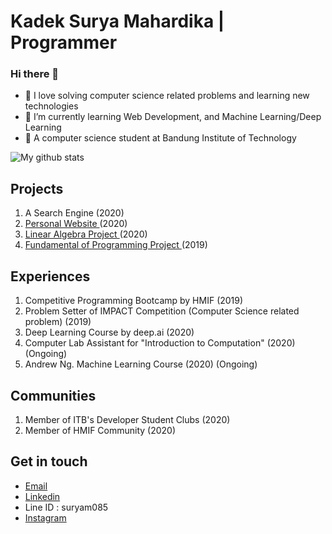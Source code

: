 # Kadek Surya Mahardika | Programmer

### Hi there 👋

- 🌱 I love solving computer science related problems and learning new technologies
- 🌱 I’m currently learning Web Development, and Machine Learning/Deep Learning
- 🌱 A computer science student at Bandung Institute of Technology

![My github stats](https://github-readme-stats.vercel.app/api?username=kadeksuryam&show_icons=true)


## Projects
1. <a> A Search Engine </a> (2020)
1. <a href="https://kadeksuryam.github.io/"> Personal Website </a> (2020)
2. <a href="https://github.com/kadeksuryam/Algeo01-13519044"> Linear Algebra Project </a> (2020)
3. <a href="https://github.com/kadeksuryam/Tubes_Daspro_IF1210"> Fundamental of Programming Project </a> (2019)


## Experiences
1. Competitive Programming Bootcamp by HMIF (2019)
2. Problem Setter of IMPACT Competition (Computer Science related problem) (2019)
3. Deep Learning Course by deep.ai (2020)
4. Computer Lab Assistant for "Introduction to Computation" (2020) (Ongoing)
5. Andrew Ng. Machine Learning Course (2020) (Ongoing)

## Communities
1. Member of ITB's Developer Student Clubs (2020)
2. Member of HMIF Community (2020)

## Get in touch
- <a href="mailto:kadeksuryam@gmail.com">Email</a>
- <a href="https://linkedin.com/in/kadeksuryam/">Linkedin</a>
- Line ID : suryam085
- <a href="https://instagram.com/suryam1729/">Instagram</a>
